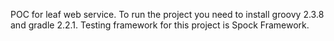 POC for leaf web service. To run the project you need to install groovy 2.3.8 and gradle 2.2.1. Testing framework for this project is Spock Framework.